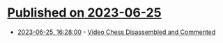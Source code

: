 # [Published on 2023-06-25](index.md)

* [2023-06-25, 16:28:00](https://soylentnews.org/article.pl?sid=23/06/24/0433209&from=rss) - [Video Chess Disassembled and Commented](https://soylentnews.org/article.pl?sid=23/06/24/0433209&from=rss)
